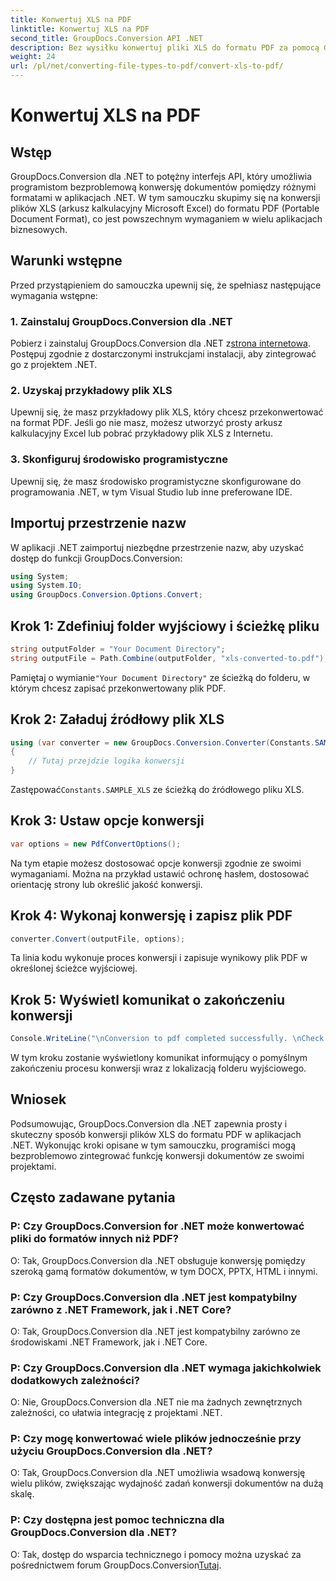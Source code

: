 ```yaml
---
title: Konwertuj XLS na PDF
linktitle: Konwertuj XLS na PDF
second_title: GroupDocs.Conversion API .NET
description: Bez wysiłku konwertuj pliki XLS do formatu PDF za pomocą GroupDocs.Conversion dla .NET. Dostępna bezproblemowa integracja, obszerna dokumentacja i wsparcie.
weight: 24
url: /pl/net/converting-file-types-to-pdf/convert-xls-to-pdf/
---
```


# Konwertuj XLS na PDF

## Wstęp
GroupDocs.Conversion dla .NET to potężny interfejs API, który umożliwia programistom bezproblemową konwersję dokumentów pomiędzy różnymi formatami w aplikacjach .NET. W tym samouczku skupimy się na konwersji plików XLS (arkusz kalkulacyjny Microsoft Excel) do formatu PDF (Portable Document Format), co jest powszechnym wymaganiem w wielu aplikacjach biznesowych.
## Warunki wstępne
Przed przystąpieniem do samouczka upewnij się, że spełniasz następujące wymagania wstępne:
### 1. Zainstaluj GroupDocs.Conversion dla .NET
 Pobierz i zainstaluj GroupDocs.Conversion dla .NET z[strona internetowa](https://releases.groupdocs.com/conversion/net/). Postępuj zgodnie z dostarczonymi instrukcjami instalacji, aby zintegrować go z projektem .NET.
### 2. Uzyskaj przykładowy plik XLS
Upewnij się, że masz przykładowy plik XLS, który chcesz przekonwertować na format PDF. Jeśli go nie masz, możesz utworzyć prosty arkusz kalkulacyjny Excel lub pobrać przykładowy plik XLS z Internetu.
### 3. Skonfiguruj środowisko programistyczne
Upewnij się, że masz środowisko programistyczne skonfigurowane do programowania .NET, w tym Visual Studio lub inne preferowane IDE.

## Importuj przestrzenie nazw
W aplikacji .NET zaimportuj niezbędne przestrzenie nazw, aby uzyskać dostęp do funkcji GroupDocs.Conversion:

```csharp
using System;
using System.IO;
using GroupDocs.Conversion.Options.Convert;
```
## Krok 1: Zdefiniuj folder wyjściowy i ścieżkę pliku
```csharp
string outputFolder = "Your Document Directory";
string outputFile = Path.Combine(outputFolder, "xls-converted-to.pdf");
```
 Pamiętaj o wymianie`"Your Document Directory"` ze ścieżką do folderu, w którym chcesz zapisać przekonwertowany plik PDF.
## Krok 2: Załaduj źródłowy plik XLS
```csharp
using (var converter = new GroupDocs.Conversion.Converter(Constants.SAMPLE_XLS))
{
    // Tutaj przejdzie logika konwersji
}
```
 Zastępować`Constants.SAMPLE_XLS` ze ścieżką do źródłowego pliku XLS.
## Krok 3: Ustaw opcje konwersji
```csharp
var options = new PdfConvertOptions();
```
Na tym etapie możesz dostosować opcje konwersji zgodnie ze swoimi wymaganiami. Można na przykład ustawić ochronę hasłem, dostosować orientację strony lub określić jakość konwersji.
## Krok 4: Wykonaj konwersję i zapisz plik PDF
```csharp
converter.Convert(outputFile, options);
```
Ta linia kodu wykonuje proces konwersji i zapisuje wynikowy plik PDF w określonej ścieżce wyjściowej.
## Krok 5: Wyświetl komunikat o zakończeniu konwersji
```csharp
Console.WriteLine("\nConversion to pdf completed successfully. \nCheck output in {0}", outputFolder);
```
W tym kroku zostanie wyświetlony komunikat informujący o pomyślnym zakończeniu procesu konwersji wraz z lokalizacją folderu wyjściowego.

## Wniosek
Podsumowując, GroupDocs.Conversion dla .NET zapewnia prosty i skuteczny sposób konwersji plików XLS do formatu PDF w aplikacjach .NET. Wykonując kroki opisane w tym samouczku, programiści mogą bezproblemowo zintegrować funkcję konwersji dokumentów ze swoimi projektami.
## Często zadawane pytania
### P: Czy GroupDocs.Conversion for .NET może konwertować pliki do formatów innych niż PDF?
O: Tak, GroupDocs.Conversion dla .NET obsługuje konwersję pomiędzy szeroką gamą formatów dokumentów, w tym DOCX, PPTX, HTML i innymi.
### P: Czy GroupDocs.Conversion dla .NET jest kompatybilny zarówno z .NET Framework, jak i .NET Core?
O: Tak, GroupDocs.Conversion dla .NET jest kompatybilny zarówno ze środowiskami .NET Framework, jak i .NET Core.
### P: Czy GroupDocs.Conversion dla .NET wymaga jakichkolwiek dodatkowych zależności?
O: Nie, GroupDocs.Conversion dla .NET nie ma żadnych zewnętrznych zależności, co ułatwia integrację z projektami .NET.
### P: Czy mogę konwertować wiele plików jednocześnie przy użyciu GroupDocs.Conversion dla .NET?
O: Tak, GroupDocs.Conversion dla .NET umożliwia wsadową konwersję wielu plików, zwiększając wydajność zadań konwersji dokumentów na dużą skalę.
### P: Czy dostępna jest pomoc techniczna dla GroupDocs.Conversion dla .NET?
 O: Tak, dostęp do wsparcia technicznego i pomocy można uzyskać za pośrednictwem forum GroupDocs.Conversion[Tutaj](https://forum.groupdocs.com/c/conversion/11).
